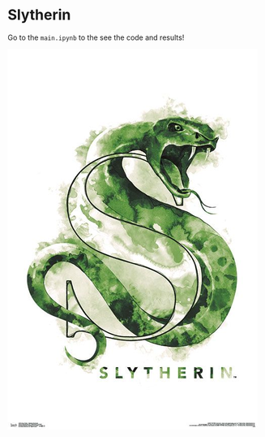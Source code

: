 # Slytherin

Go to the `main.ipynb` to the see the code and results!

![Spooky Snake](docs/snake.jpg)